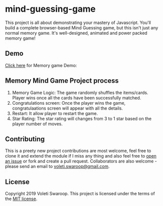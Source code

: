 # mind-guessing-game
This project is all about demonstrating your mastery of Javascript. You'll build a complete browser-based Mind Guessing game, but this isn't just any normal memory game. It's well-designed, animated and power packed memory game!

## Demo
[Click here](http://swaroopvoleti.me/mind-guessing-game/) for Memory game Demo:


## Memory Mind Game Project process

1. Memory Game Logic: The game randomly shuffles the items/cards. Player wins once all the cards have been successfully matched.
2. Congratulations screen: Once the player wins the game, congratulaations screen will appear with all the details.
3. Restart: It allow player to restart the game. 
4. Star Rating: The star rating will changes from 3 to 1 star based on the player number of moves.

## Contributing

This is a preety new project contributions are most welcome, feel free to clone it and extend the module if I miss any thing and also feel free to [open an issue](https://github.com/voletiswaroop/mind-guessing-game/issues) or fork and create a pull request. Collaborators are also welcome - please send an email to voleti.swaroop@gmail.com.

## License 
Copyright 2019 Voleti Swaroop. This project is licensed under the terms of the [MIT license](https://github.com/voletiswaroop/mind-guessing-game/blob/master/LICENSE).
